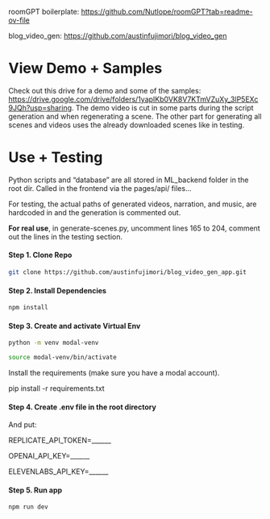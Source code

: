 roomGPT boilerplate: https://github.com/Nutlope/roomGPT?tab=readme-ov-file

blog_video_gen: https://github.com/austinfujimori/blog_video_gen



# View Demo + Samples

Check out this drive for a demo and some of the samples: https://drive.google.com/drive/folders/1yapIKb0VK8V7KTmVZuXy_3lP5EXc9JQh?usp=sharing. The demo video is cut in some parts during the script generation and when regenerating a scene. The other part for generating all scenes and videos uses the already downloaded scenes like in testing. 


# Use + Testing


Python scripts and “database” are all stored in ML_backend folder in the root dir. Called in the frontend via the pages/api/ files...

For testing, the actual paths of generated videos, narration, and music, are hardcoded in and the generation is commented out.

**For real use**, in generate-scenes.py, uncomment lines 165 to 204, comment out the lines in the testing section.


#### Step 1. Clone Repo


```bash
git clone https://github.com/austinfujimori/blog_video_gen_app.git
```

#### Step 2. Install Dependencies

```bash
npm install
```

#### Step 3. Create and activate Virtual Env

```bash
python -m venv modal-venv
```

```bash
source modal-venv/bin/activate
```

Install the requirements (make sure you have a modal account).

pip install -r requirements.txt



#### Step 4. Create .env file in the root directory

And put:

REPLICATE_API_TOKEN=______

OPENAI_API_KEY=______

ELEVENLABS_API_KEY=______

#### Step 5. Run app

```bash
npm run dev
```